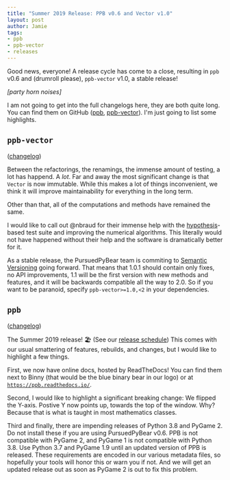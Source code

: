 ```yaml
---
title: "Summer 2019 Release: PPB v0.6 and Vector v1.0"
layout: post
author: Jamie
tags: 
- ppb
- ppb-vector
- releases
---
```


Good news, everyone! A release cycle has come to a close, resulting in `ppb` v0.6
and (drumroll please), `ppb-vector` v1.0, a stable release!

_[party horn noises]_

I am not going to get into the full changelogs here, they are both quite long.
You can find them on GitHub ([ppb](https://github.com/ppb/pursuedpybear/releases/tag/v0.6.0), [ppb-vector](https://github.com/ppb/ppb-vector/releases/tag/v1.0)). I'm
just going to list some highlights.

## `ppb-vector`

([changelog](https://github.com/ppb/ppb-vector/releases/tag/v1.0))

Between the refactorings, the renamings, the immense amount of testing, a lot has
happend. A *lot*. Far and away the most significant change is that `Vector` is
now immutable. While this makes a lot of things inconvenient, we think it will
improve maintainability for everything in the long term.

Other than that, all of the computations and methods have remained the same.

I would like to call out @nbraud for their immense help with the 
[hypothesis](https://hypothesis.works/)-based test suite and improving the
numerical algorithms. This literally would not have happened without their help
and the software is dramatically better for it.

As a stable release, the PursuedPyBear team is commiting to
[Semantic Versioning](https://semver.org/) going forward. That means that 1.0.1
should contain only fixes, no API improvements, 1.1 will be the first version
with new methods and features, and it will be backwards compatible all the way
to 2.0. So if you want to be paranoid, specify `ppb-vector>=1.0,<2` in your
dependencies.

## `ppb`

([changelog](https://github.com/ppb/pursuedpybear/releases/tag/v0.6.0))

The Summer 2019 release! :beach_umbrella: (See our [release schedule](2019-06-25-release-schedule.md)) This comes with our usual smattering of
features, rebuilds, and changes, but I would like to highlight a few things.

First, we now have online docs, hosted by ReadTheDocs! You can find them next to
Binny (that would be the blue binary bear in our logo) or at 
[`https://ppb.readthedocs.io/`](https://ppb.readthedocs.io/).

Second, I would like to highlight a significant breaking change: We flipped the
Y-axis. Postive Y now points up, towards the top of the window. Why? Because
that is what is taught in most mathematics classes.

Third and finally, there are impending releases of Python 3.8 and PyGame 2. Do
not install these if you are using PursuedPyBear v0.6. PPB is not compatible
with PyGame 2, and PyGame 1 is not compatible with Python 3.8. Use Python 3.7
and PyGame 1.9 until an updated version of PPB is released. These requirements
are encoded in our various metadata files, so hopefully your tools will honor
this or warn you if not. And we will get an updated release out as soon as
PyGame 2 is out to fix this problem.
